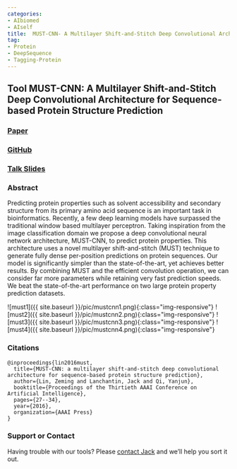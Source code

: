 ```yaml
---
categories:
- AIbiomed
- AIself
title:  MUST-CNN- A Multilayer Shift-and-Stitch Deep Convolutional Architecture for Sequence-based Protein Structure Prediction
tag:
- Protein
- DeepSequence 
- Tagging-Protein
---
```


<a name="mustcnn"></a>
## Tool MUST-CNN: A Multilayer Shift-and-Stitch Deep Convolutional Architecture for Sequence-based Protein Structure Prediction

### [Paper](https://arxiv.org/abs/1605.03004)


### [GitHub](https://github.com/DeepLearning4BioSeqText/Paper16-AAAI-MUST-CNN)


### [Talk Slides ](https://github.com/DeepLearning4BioSeqText/Paper16-AAAI-MUST-CNN/blob/master/paper/2016-AAAIt.pdf)

### Abstract
Predicting protein properties such as solvent accessibility and secondary structure from its primary amino acid sequence is an important task in bioinformatics. Recently, a few deep learning models have surpassed the traditional window based multilayer perceptron. Taking inspiration from the image classification domain we propose a deep convolutional neural network architecture, MUST-CNN, to predict protein properties. This architecture uses a novel multilayer shift-and-stitch (MUST) technique to generate fully dense per-position predictions on protein sequences. Our model is significantly simpler than the state-of-the-art, yet achieves better results. By combining MUST and the efficient convolution operation, we can consider far more parameters while retaining very fast prediction speeds. We beat the state-of-the-art performance on two large protein property prediction datasets.



![must1]({{ site.baseurl }}/pic/mustcnn1.png){:class="img-responsive"}
![must2]({{ site.baseurl }}/pic/mustcnn2.png){:class="img-responsive"}
![must3]({{ site.baseurl }}/pic/mustcnn3.png){:class="img-responsive"}
![must4]({{ site.baseurl }}/pic/mustcnn4.png){:class="img-responsive"}


### Citations

```
@inproceedings{lin2016must,
  title={MUST-CNN: a multilayer shift-and-stitch deep convolutional architecture for sequence-based protein structure prediction},
  author={Lin, Zeming and Lanchantin, Jack and Qi, Yanjun},
  booktitle={Proceedings of the Thirtieth AAAI Conference on Artificial Intelligence},
  pages={27--34},
  year={2016},
  organization={AAAI Press}
}
```




### Support or Contact

Having trouble with our tools? Please [contact Jack](mailto:jacklanchantin@gmail.com) and we’ll help you sort it out.
